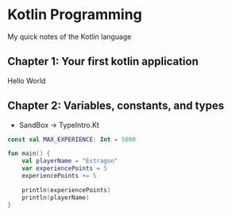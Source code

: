 # Kotlin Programming 
My quick notes of the Kotlin language

## Chapter 1: Your first kotlin application
Hello World

## Chapter 2: Variables, constants, and types
* SandBox -> TypeIntro.Kt

```Kotlin
const val MAX_EXPERIENCE: Int = 5000

fun main() {
    val playerName = "Estragon"
    var experiencePoints = 5
    experiencePoints += 5

    println(experiencePoints)
    println(playerName)
}
```